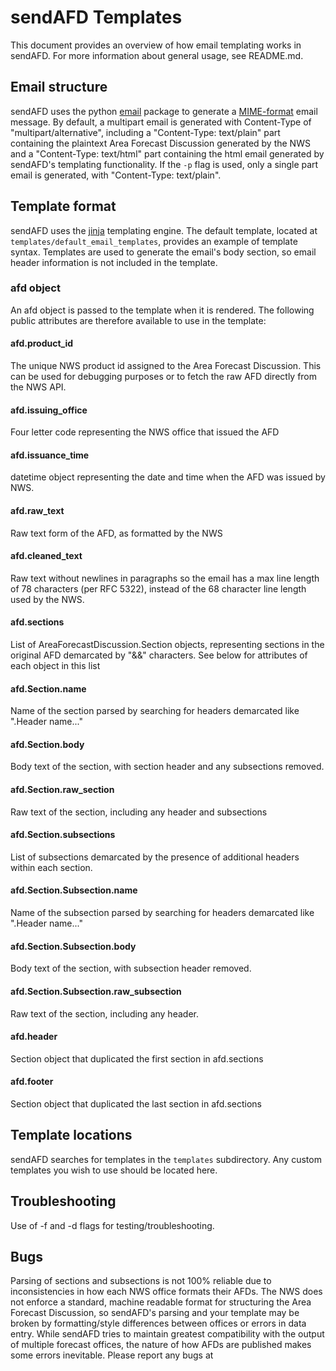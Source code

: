 # sendAFD Templates
This document provides an overview of how email templating works in sendAFD. For more information about general usage, see README.md.

## Email structure
sendAFD uses the python [email](https://docs.python.org/3/library/email.html) package to generate a [MIME-format](https://en.wikipedia.org/wiki/MIME) email message. By default, a multipart email is generated with Content-Type of "multipart/alternative", including a "Content-Type: text/plain" part containing the plaintext Area Forecast Discussion generated by the NWS and a "Content-Type: text/html" part containing the html email generated by sendAFD's templating functionality. If the `-p` flag is used, only a single part email is generated, with "Content-Type: text/plain".

## Template format
sendAFD uses the [jinja](https://jinja.palletsprojects.com/en/3.1.x/) templating engine. The default template, located at `templates/default_email_templates`, provides an example of template syntax. Templates are used to generate the email's body section, so email header information is not included in the template.

### afd object
An afd object is passed to the template when it is rendered. The following public attributes are therefore available to use in the template:

#### afd.product_id
The unique NWS product id assigned to the Area Forecast Discussion. This can be used for debugging purposes or to fetch the raw AFD directly from the NWS API.

#### afd.issuing_office
Four letter code representing the NWS office that issued the AFD

#### afd.issuance_time
datetime object representing the date and time when the AFD was issued by NWS.

#### afd.raw_text
Raw text form of the AFD, as formatted by the NWS

#### afd.cleaned_text
Raw text without newlines in paragraphs so the email has a max line length of 78 characters (per RFC 5322), instead of
the 68 character line length used by the NWS. 

#### afd.sections
List of AreaForecastDiscussion.Section objects, representing sections in the original AFD demarcated by "&&" characters. See below for attributes of each object in this list

#### afd.Section.name
Name of the section parsed by searching for headers demarcated like ".Header name..."

#### afd.Section.body
Body text of the section, with section header and any subsections removed.

#### afd.Section.raw_section
Raw text of the section, including any header and subsections

#### afd.Section.subsections
List of subsections demarcated by the presence of additional headers within each section.

#### afd.Section.Subsection.name
Name of the subsection parsed by searching for headers demarcated like ".Header name..."

#### afd.Section.Subsection.body
Body text of the section, with subsection header removed.

#### afd.Section.Subsection.raw_subsection
Raw text of the section, including any header.

#### afd.header
Section object that duplicated the first section in afd.sections

#### afd.footer
Section object that duplicated the last section in afd.sections


## Template locations
sendAFD searches for templates in the `templates` subdirectory. Any custom templates you wish to use should be located here.

## Troubleshooting
Use of -f and -d flags for testing/troubleshooting.

## Bugs
Parsing of sections and subsections is not 100% reliable due to inconsistencies in how each NWS office formats their AFDs. The NWS does not enforce a standard, machine readable format for structuring the Area Forecast Discussion, so sendAFD's parsing and your template may be broken by formatting/style differences between offices or errors in data entry. While sendAFD tries to maintain greatest compatibility with the output of multiple forecast offices, the nature of how AFDs are published makes some errors inevitable. Please report any bugs at 